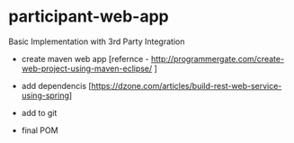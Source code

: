 # participant-web-app
Basic Implementation with 3rd Party Integration



- create maven web app [refernce - http://programmergate.com/create-web-project-using-maven-eclipse/ ]
- add dependencis [https://dzone.com/articles/build-rest-web-service-using-spring]
- add to git
- final POM

	<!--
	
  <properties>
    <project.build.sourceEncoding>UTF-8</project.build.sourceEncoding>
    <maven.compiler.source>1.7</maven.compiler.source>
    <maven.compiler.target>1.7</maven.compiler.target>
      <springframework.version>4.3.0.RELEASE</springframework.version>
        <jackson.library>2.7.5</jackson.library>
  </properties>

  <dependencies>
  
  
	

<dependency>
    <groupId>org.hibernate</groupId>
    <artifactId>hibernate-core</artifactId>
    <version>5.2.8.Final</version>
</dependency>
	
	
	
<dependency>
    <groupId>org.slf4j</groupId>
    <artifactId>slf4j-api</artifactId>
    <version>1.7.25</version>
</dependency>
	
	
	
  <dependency>
            <groupId>org.springframework</groupId>
            <artifactId>spring-core</artifactId>
            <version>${springframework.version}</version>
        </dependency>
        <dependency>
            <groupId>org.springframework</groupId>
            <artifactId>spring-web</artifactId>
            <version>${springframework.version}</version>
        </dependency>
        <dependency>
            <groupId>org.springframework</groupId>
            <artifactId>spring-webmvc</artifactId>
            <version>${springframework.version}</version>
        </dependency>
        <dependency>
            <groupId>javax.servlet</groupId>
            <artifactId>javax.servlet-api</artifactId>
            <version>3.1.0</version>
        </dependency>
        <dependency>
            <groupId>com.fasterxml.jackson.core</groupId>
            <artifactId>jackson-databind</artifactId>
            <version>${jackson.library}</version>
        </dependency>
  
  
    <dependency>
      <groupId>junit</groupId>
      <artifactId>junit</artifactId>
      <version>4.11</version>
      <scope>test</scope>
    </dependency>
  
  
  </dependencies>
-->
